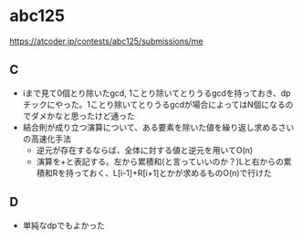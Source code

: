 # abc125

https://atcoder.jp/contests/abc125/submissions/me

## C

- iまで見て0個とり除いたgcd, 1ことり除いてとりうるgcdを持っておき、dpチックにやった。1ことり除いてとりうるgcdが場合によってはN個になるのでダメかなと思ったけど通った
- 結合則が成り立つ演算について、ある要素を除いた値を繰り返し求めるさいの高速化手法
  - 逆元が存在するならば、全体に対する値と逆元を用いてO(n)
  - 演算を+と表記する。左から累積和(と言っていいのか？)Lと右からの累積和Rを持っておく、L[i-1]+R[i+1]とかが求めるものO(n)で行けた

## D

- 単純なdpでもよかった
